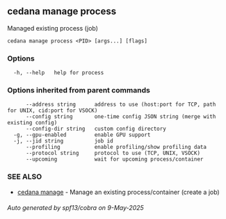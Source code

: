 ## cedana manage process

Managed existing process (job)

```
cedana manage process <PID> [args...] [flags]
```

### Options

```
  -h, --help   help for process
```

### Options inherited from parent commands

```
      --address string      address to use (host:port for TCP, path for UNIX, cid:port for VSOCK)
      --config string       one-time config JSON string (merge with existing config)
      --config-dir string   custom config directory
  -g, --gpu-enabled         enable GPU support
  -j, --jid string          job id
      --profiling           enable profiling/show profiling data
      --protocol string     protocol to use (TCP, UNIX, VSOCK)
      --upcoming            wait for upcoming process/container
```

### SEE ALSO

* [cedana manage](cedana_manage.md)	 - Manage an existing process/container (create a job)

###### Auto generated by spf13/cobra on 9-May-2025
